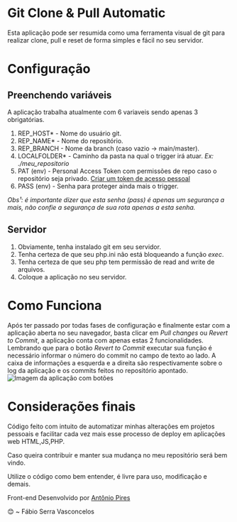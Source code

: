 # Git Clone & Pull Automatic
Esta aplicação pode ser resumida como uma ferramenta visual de git para realizar clone, pull e reset de forma simples e fácil no seu servidor.
# Configuração

## Preenchendo variáveis

A aplicação trabalha atualmente com 6 variaveis sendo apenas 3 obrigatórias.

1. REP_HOST* - Nome do usuário git.
2. REP_NAME* - Nome do repositório.
3. REP_BRANCH - Nome da branch (caso vazio -> main/master).
4. LOCALFOLDER* - Caminho da pasta na qual o trigger irá atuar. *Ex: ./meu_repositorio*
5. PAT (env) - Personal Access Token com permissões de repo caso o repositório seja privado. [Criar um token de acesso pessoal
](https://docs.github.com/pt/enterprise-server@3.3/authentication/keeping-your-account-and-data-secure/creating-a-personal-access-token)
6. PASS (env) - Senha para proteger ainda mais o trigger.

*Obs¹: é importante dizer que esta senha (pass) é apenas um segurança a mais, não confie a segurança de sua rota apenas a esta senha.*

## Servidor

1. Obviamente, tenha instalado git em seu servidor.
2. Tenha certeza de que seu php.ini não está bloqueando a função *exec*.
3. Tenha certeza de que seu php tem permissão de read and write de arquivos.
4. Coloque a aplicação no seu servidor.

# Como Funciona

Após ter passado por todas fases de configuração e finalmente estar com a aplicação aberta no seu navegador, basta clicar em *Pull changes* ou *Revert to Commit*, a aplicação conta com apenas estas 2 funcionalidades. Lembrando que para o botão *Revert to Commit* executar sua função é necessário informar o número do commit no campo de texto ao lado. 
A caixa de informações a esquerda e a direita são respectivamente sobre o log da aplicação e os commits feitos no repositório apontado.
![Imagem da aplicação com botões](https://prnt.sc/t3yCDH0WCtVG "Imagem da Aplicação")
# Considerações finais

Código feito com intuito de automatizar minhas alterações em projetos pessoais e facilitar cada vez mais esse processo de deploy em aplicações web HTML,JS,PHP.

Caso queira contribuir e manter sua mudança no meu repositório será bem vindo.

Utilize o código como bem entender, é livre para uso, modificação e demais.

Front-end Desenvolvido por [Antônio Pires](https://github.com/antoniovpires)

😊 ~ Fábio Serra Vasconcelos
